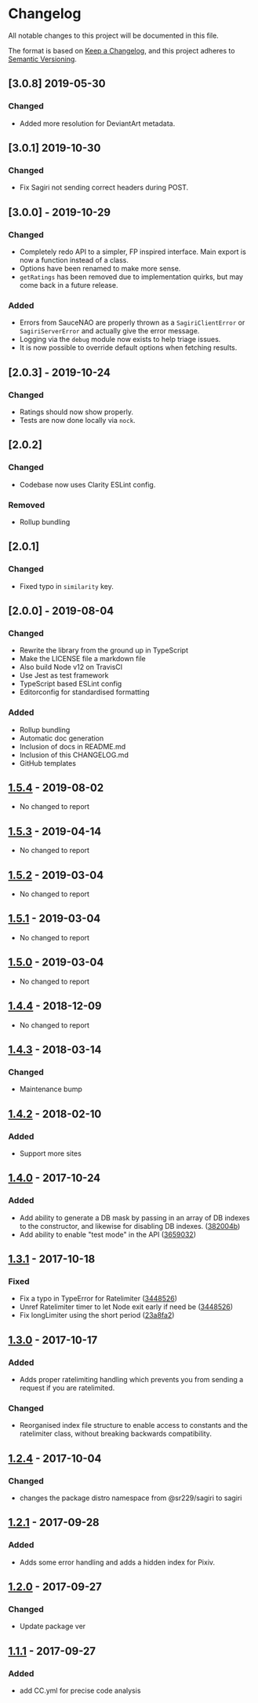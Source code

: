 # Changelog

All notable changes to this project will be documented in this file.

The format is based on [Keep a Changelog](https://keepachangelog.com/en/1.0.0/),
and this project adheres to [Semantic Versioning](https://semver.org/spec/v2.0.0.html).

## [3.0.8] 2019-05-30

### Changed

- Added more resolution for DeviantArt metadata.

## [3.0.1] 2019-10-30

### Changed

- Fix Sagiri not sending correct headers during POST.

## [3.0.0] - 2019-10-29

### Changed

- Completely redo API to a simpler, FP inspired interface. Main export is now a function instead of a class.
- Options have been renamed to make more sense.
- `getRatings` has been removed due to implementation quirks, but may come back in a future release.

### Added

- Errors from SauceNAO are properly thrown as a `SagiriClientError` or `SagiriServerError` and actually give the error message.
- Logging via the `debug` module now exists to help triage issues.
- It is now possible to override default options when fetching results.

## [2.0.3] - 2019-10-24

### Changed

- Ratings should now show properly.
- Tests are now done locally via `nock`.

## [2.0.2]

### Changed

- Codebase now uses Clarity ESLint config.

### Removed

- Rollup bundling

## [2.0.1]

### Changed

- Fixed typo in `similarity` key.

## [2.0.0] - 2019-08-04

### Changed

- Rewrite the library from the ground up in TypeScript
- Make the LICENSE file a markdown file
- Also build Node v12 on TravisCI
- Use Jest as test framework
- TypeScript based ESLint config
- Editorconfig for standardised formatting

### Added

- Rollup bundling
- Automatic doc generation
- Inclusion of docs in README.md
- Inclusion of this CHANGELOG.md
- GitHub templates

## [1.5.4] - 2019-08-02

- No changed to report

## [1.5.3] - 2019-04-14

- No changed to report

## [1.5.2] - 2019-03-04

- No changed to report

## [1.5.1] - 2019-03-04

- No changed to report

## [1.5.0] - 2019-03-04

- No changed to report

## [1.4.4] - 2018-12-09

- No changed to report

## [1.4.3] - 2018-03-14

### Changed

- Maintenance bump

## [1.4.2] - 2018-02-10

### Added

- Support more sites

## [1.4.0] - 2017-10-24

### Added

- Add ability to generate a DB mask by passing in an array of DB indexes to the constructor, and likewise for disabling DB indexes. ([382004b](https://github.com/ClarityCafe/Sagiri/commit/382004b04d49bfe4e69afe6c61cdc2b7082216b9))
- Add ability to enable "test mode" in the API ([3659032](https://github.com/ClarityCafe/Sagiri/commit/36590322dd5a7b6c37c11ed9bf69b95191be507b))

## [1.3.1] - 2017-10-18

### Fixed

- Fix a typo in TypeError for Ratelimiter ([3448526](https://github.com/ClarityCafe/Sagiri/commit/344852602fde93a23af8588a6c635c146269f170))
- Unref Ratelimiter timer to let Node exit early if need be ([3448526](https://github.com/ClarityCafe/Sagiri/commit/344852602fde93a23af8588a6c635c146269f170))
- Fix longLimiter using the short period ([23a8fa2](https://github.com/ClarityCafe/Sagiri/commit/23a8fa260ae499ed734de80d25d2ef031e2e108b))

## [1.3.0] - 2017-10-17

### Added

- Adds proper ratelimiting handling which prevents you from sending a request if you are ratelimited.

### Changed

- Reorganised index file structure to enable access to constants and the ratelimiter class, without breaking backwards compatibility.

## [1.2.4] - 2017-10-04

### Changed

- changes the package distro namespace from @sr229/sagiri to sagiri

## [1.2.1] - 2017-09-28

### Added

- Adds some error handling and adds a hidden index for Pixiv.

## [1.2.0] - 2017-09-27

### Changed

- Update package ver

## [1.1.1] - 2017-09-27

### Added

- add CC.yml for precise code analysis

[1.5.4]: https://github.com/ClarityCafe/Sagiri/compare/1.5.3...1.5.4
[1.5.3]: https://github.com/ClarityCafe/Sagiri/compare/1.5.2...1.5.3
[1.5.2]: https://github.com/ClarityCafe/Sagiri/compare/1.5.1...1.5.2
[1.5.1]: https://github.com/ClarityCafe/Sagiri/compare/1.5.0...1.5.1
[1.5.0]: https://github.com/ClarityCafe/Sagiri/compare/1.4.4...1.5.0
[1.4.4]: https://github.com/ClarityCafe/Sagiri/compare/1.4.3...1.4.4
[1.4.3]: https://github.com/ClarityCafe/Sagiri/compare/1.4.2...1.4.3
[1.4.2]: https://github.com/ClarityCafe/Sagiri/compare/1.4.0...1.4.2
[1.4.0]: https://github.com/ClarityCafe/Sagiri/compare/1.3.1...1.4.0
[1.3.1]: https://github.com/ClarityCafe/Sagiri/compare/1.3.0...1.3.1
[1.3.0]: https://github.com/ClarityCafe/Sagiri/compare/1.2.4...1.3.0
[1.2.4]: https://github.com/ClarityCafe/Sagiri/compare/1.2.1...1.2.4
[1.2.1]: https://github.com/ClarityCafe/Sagiri/compare/1.2.0...1.2.1
[1.2.0]: https://github.com/ClarityCafe/Sagiri/compare/1.1.1...1.2.0
[1.1.1]: https://github.com/ClarityCafe/Sagiri/releases/tag/1.1.1
